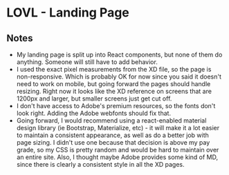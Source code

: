# LOVL - Landing Page


## Notes

* My landing page is split up into React components, but none of them do anything. Someone will still have to add behavior.
* I used the exact pixel measurements from the XD file, so the page is non-responsive. Which is probably OK for now since you said it doesn't need to work on mobile, but going forward the pages should handle resizing. Right now it looks like the XD reference on screens that are 1200px and larger, but smaller screens just get cut off.
* I don't have access to Adobe's premium resources, so the fonts don't look right. Adding the Adobe webfonts should fix that.
* Going forward, I would recommend using a react-enabled material design library (ie Bootstrap, Materialize, etc) - it will make it a lot easier to maintain a consistent appearance, as well as do a better job with page sizing. I didn't use one because that decision is above my pay grade, so my CSS is pretty random and would be hard to maintain over an entire site. Also, I thought maybe Adobe provides some kind of MD, since there is clearly a consistent style in all the XD pages.
